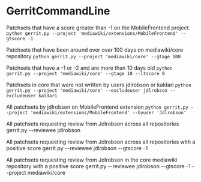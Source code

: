 GerritCommandLine
=================

Patchsets that have a score greater than -1 on the MobileFrontend project.
`python gerrit.py --project 'mediawiki/extensions/MobileFrontend' --gtscore -1`

Patchsets that have been around over over 100 days on mediawiki/core repository
`python gerrit.py --project 'mediawiki/core' --gtage 100`

Patchsets that have a -1 or -2 and are more than 10 days old
`python gerrit.py --project 'mediawiki/core' --gtage 10 --ltscore 0`

Patchsets in core that were not written by users jdlrobson or kaldari
`python gerrit.py --project 'mediawiki/core' --excludeuser jdlrobson --excludeuser kaldari`

All patchsets by jdlrobson on MobileFrontend extension
`python gerrit.py --project 'mediawiki/extensions/MobileFrontend' --byuser 'Jdlrobson'`

All patchsets requesting review from Jdlrobson across all repositories
gerrit.py --reviewee jdlrobson

All patchsets requesting review from Jdlrobson  across all repositories with a positive score
gerrit.py --reviewee jdlrobson --gtscore -1

All patchsets requesting review from Jdlrobson in the core mediawiki repository with a positive score
gerrit.py --reviewee jdlrobson --gtscore -1 --project mediawiki/core